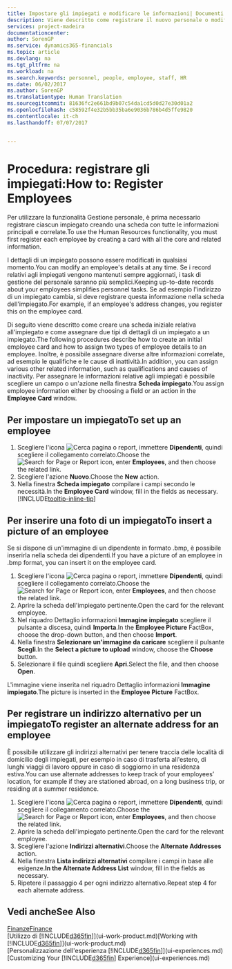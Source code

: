 ```yaml
---
title: Impostare gli impiegati e modificare le informazioni| Documenti Microsoft
description: Viene descritto come registrare il nuovo personale o modificare i dati relativi al personale esistente.
services: project-madeira
documentationcenter: 
author: SorenGP
ms.service: dynamics365-financials
ms.topic: article
ms.devlang: na
ms.tgt_pltfrm: na
ms.workload: na
ms.search.keywords: personnel, people, employee, staff, HR
ms.date: 06/02/2017
ms.author: SorenGP
ms.translationtype: Human Translation
ms.sourcegitcommit: 81636fc2e661bd9b07c54da1cd5d0d27e30d01a2
ms.openlocfilehash: c58592f4e32b5bb35ba6e9036b786b4d5ffe9820
ms.contentlocale: it-ch
ms.lasthandoff: 07/07/2017


---
```

# <a name="how-to-register-employees"></a><span data-ttu-id="f574b-103">Procedura: registrare gli impiegati:</span><span class="sxs-lookup"><span data-stu-id="f574b-103">How to: Register Employees</span></span>
<span data-ttu-id="f574b-104">Per utilizzare la funzionalità Gestione personale, è prima necessario registrare ciascun impiegato creando una scheda con tutte le informazioni principali e correlate.</span><span class="sxs-lookup"><span data-stu-id="f574b-104">To use the Human Resources functionality, you must first register each employee by creating a card with all the core and related information.</span></span>

<span data-ttu-id="f574b-105">I dettagli di un impiegato possono essere modificati in qualsiasi momento.</span><span class="sxs-lookup"><span data-stu-id="f574b-105">You can modify an employee's details at any time.</span></span> <span data-ttu-id="f574b-106">Se i record relativi agli impiegati vengono mantenuti sempre aggiornati, i task di gestione del personale saranno più semplici.</span><span class="sxs-lookup"><span data-stu-id="f574b-106">Keeping up-to-date records about your employees simplifies personnel tasks.</span></span> <span data-ttu-id="f574b-107">Se ad esempio l'indirizzo di un impiegato cambia, si deve registrare questa informazione nella scheda dell'impiegato.</span><span class="sxs-lookup"><span data-stu-id="f574b-107">For example, if an employee's address changes, you register this on the employee card.</span></span>

<span data-ttu-id="f574b-108">Di seguito viene descritto come creare una scheda iniziale relativa all'impiegato e come assegnare due tipi di dettagli di un impiegato a un impiegato.</span><span class="sxs-lookup"><span data-stu-id="f574b-108">The following procedures describe how to create an initial employee card and how to assign two types of employee details to an employee.</span></span> <span data-ttu-id="f574b-109">Inoltre, è possibile assegnare diverse altre informazioni correlate, ad esempio le qualifiche e le cause di inattività.</span><span class="sxs-lookup"><span data-stu-id="f574b-109">In addition, you can assign various other related information, such as qualifications and causes of inactivity.</span></span> <span data-ttu-id="f574b-110">Per assegnare le informazioni relative agli impiegati è possibile scegliere un campo o un'azione nella finestra **Scheda impiegato**.</span><span class="sxs-lookup"><span data-stu-id="f574b-110">You assign employee information either by choosing a field or an action in the **Employee Card** window.</span></span>

## <a name="to-set-up-an-employee"></a><span data-ttu-id="f574b-111">Per impostare un impiegato</span><span class="sxs-lookup"><span data-stu-id="f574b-111">To set up an employee</span></span>
1. <span data-ttu-id="f574b-112">Scegliere l'icona ![Cerca pagina o report](media/ui-search/search_small.png "icona Cerca pagina o report"), immettere **Dipendenti**, quindi scegliere il collegamento correlato.</span><span class="sxs-lookup"><span data-stu-id="f574b-112">Choose the ![Search for Page or Report](media/ui-search/search_small.png "Search for Page or Report icon") icon, enter **Employees**, and then choose the related link.</span></span>
2. <span data-ttu-id="f574b-113">Scegliere l'azione **Nuovo**.</span><span class="sxs-lookup"><span data-stu-id="f574b-113">Choose the **New** action.</span></span>
3. <span data-ttu-id="f574b-114">Nella finestra **Scheda impiegato** compilare i campi secondo le necessità.</span><span class="sxs-lookup"><span data-stu-id="f574b-114">In the **Employee Card** window, fill in the fields as necessary.</span></span> [!INCLUDE[tooltip-inline-tip](includes/tooltip-inline-tip_md.md)]

## <a name="to-insert-a-picture-of-an-employee"></a><span data-ttu-id="f574b-115">Per inserire una foto di un impiegato</span><span class="sxs-lookup"><span data-stu-id="f574b-115">To insert a picture of an employee</span></span>
<span data-ttu-id="f574b-116">Se si dispone di un'immagine di un dipendente in formato .bmp, è possibile inserirla nella scheda dei dipendenti.</span><span class="sxs-lookup"><span data-stu-id="f574b-116">If you have a picture of an employee in .bmp format, you can insert it on the employee card.</span></span>

1. <span data-ttu-id="f574b-117">Scegliere l'icona ![Cerca pagina o report](media/ui-search/search_small.png "icona Cerca pagina o report"), immettere **Dipendenti**, quindi scegliere il collegamento correlato.</span><span class="sxs-lookup"><span data-stu-id="f574b-117">Choose the ![Search for Page or Report](media/ui-search/search_small.png "Search for Page or Report icon") icon, enter **Employees**, and then choose the related link.</span></span>
2. <span data-ttu-id="f574b-118">Aprire la scheda dell'impiegato pertinente.</span><span class="sxs-lookup"><span data-stu-id="f574b-118">Open the card for the relevant employee.</span></span>
3. <span data-ttu-id="f574b-119">Nel riquadro Dettaglio informazioni **Immagine impiegato** scegliere il pulsante a discesa, quindi **Importa**.</span><span class="sxs-lookup"><span data-stu-id="f574b-119">In the **Employee Picture** FactBox, choose the drop-down button, and then choose **Import**.</span></span>
4. <span data-ttu-id="f574b-120">Nella finestra **Selezionare un'immagine da caricare** scegliere il pulsante **Scegli**.</span><span class="sxs-lookup"><span data-stu-id="f574b-120">In the **Select a picture to upload** window, choose the **Choose** button.</span></span>
5. <span data-ttu-id="f574b-121">Selezionare il file quindi scegliere **Apri**.</span><span class="sxs-lookup"><span data-stu-id="f574b-121">Select the file, and then choose **Open**.</span></span>

<span data-ttu-id="f574b-122">L'immagine viene inserita nel riquadro Dettaglio informazioni **Immagine impiegato**.</span><span class="sxs-lookup"><span data-stu-id="f574b-122">The picture is inserted in the **Employee Picture** FactBox.</span></span>

## <a name="to-register-an-alternate-address-for-an-employee"></a><span data-ttu-id="f574b-123">Per registrare un indirizzo alternativo per un impiegato</span><span class="sxs-lookup"><span data-stu-id="f574b-123">To register an alternate address for an employee</span></span>
<span data-ttu-id="f574b-124">È possibile utilizzare gli indirizzi alternativi per tenere traccia delle località di domicilio degli impiegati, per esempio in caso di trasferta all'estero, di lunghi viaggi di lavoro oppure in caso di soggiorno in una residenza estiva.</span><span class="sxs-lookup"><span data-stu-id="f574b-124">You can use alternate addresses to keep track of your employees’ location, for example if they are stationed abroad, on a long business trip, or residing at a summer residence.</span></span>

1. <span data-ttu-id="f574b-125">Scegliere l'icona ![Cerca pagina o report](media/ui-search/search_small.png "icona Cerca pagina o report"), immettere **Dipendenti**, quindi scegliere il collegamento correlato.</span><span class="sxs-lookup"><span data-stu-id="f574b-125">Choose the ![Search for Page or Report](media/ui-search/search_small.png "Search for Page or Report icon") icon, enter **Employees**, and then choose the related link.</span></span>
2. <span data-ttu-id="f574b-126">Aprire la scheda dell'impiegato pertinente.</span><span class="sxs-lookup"><span data-stu-id="f574b-126">Open the card for the relevant employee.</span></span>
3. <span data-ttu-id="f574b-127">Scegliere l'azione **Indirizzi alternativi**.</span><span class="sxs-lookup"><span data-stu-id="f574b-127">Choose the **Alternate Addresses** action.</span></span>
4. <span data-ttu-id="f574b-128">Nella finestra **Lista indirizzi alternativi** compilare i campi in base alle esigenze.</span><span class="sxs-lookup"><span data-stu-id="f574b-128">**In the Alternate Address List** window, fill in the fields as necessary.</span></span>
5. <span data-ttu-id="f574b-129">Ripetere il passaggio 4 per ogni indirizzo alternativo.</span><span class="sxs-lookup"><span data-stu-id="f574b-129">Repeat step 4 for each alternate address.</span></span>

## <a name="see-also"></a><span data-ttu-id="f574b-130">Vedi anche</span><span class="sxs-lookup"><span data-stu-id="f574b-130">See Also</span></span>
[<span data-ttu-id="f574b-131">Finanze</span><span class="sxs-lookup"><span data-stu-id="f574b-131">Finance</span></span>](finance.md)  
<span data-ttu-id="f574b-132">[Utilizzo di [!INCLUDE[d365fin](includes/d365fin_md.md)]](ui-work-product.md)</span><span class="sxs-lookup"><span data-stu-id="f574b-132">[Working with [!INCLUDE[d365fin](includes/d365fin_md.md)]](ui-work-product.md)</span></span>  
<span data-ttu-id="f574b-133">[Personalizzazione dell'esperienza [!INCLUDE[d365fin](includes/d365fin_md.md)]](ui-experiences.md)</span><span class="sxs-lookup"><span data-stu-id="f574b-133">[Customizing Your [!INCLUDE[d365fin](includes/d365fin_md.md)] Experience](ui-experiences.md)</span></span>

